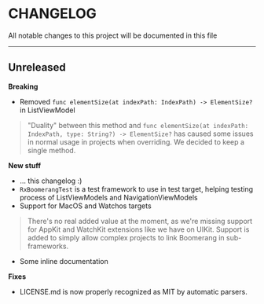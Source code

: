# CHANGELOG
All notable changes to this project will be documented in this file

---

## Unreleased

**Breaking**

- Removed `func elementSize(at indexPath: IndexPath) -> ElementSize?` in ListViewModel
> "Duality" between this method and `func elementSize(at indexPath: IndexPath, type: String?) -> ElementSize?` has caused some issues in normal usage in projects when overriding. We decided to keep a single method.

**New stuff**
- ... this changelog :) 
- `RxBoomerangTest` is a test framework to use in test target, helping testing process of ListViewModels and NavigationViewModels
- Support for MacOS and Watchos targets 
> There's no real added value at the moment, as we're missing support for AppKit and WatchKit extensions like we have on UIKit. Support is added to simply allow complex projects to link Boomerang in sub-frameworks.
- Some inline documentation

**Fixes**
- LICENSE.md is now properly recognized as MIT by automatic parsers.